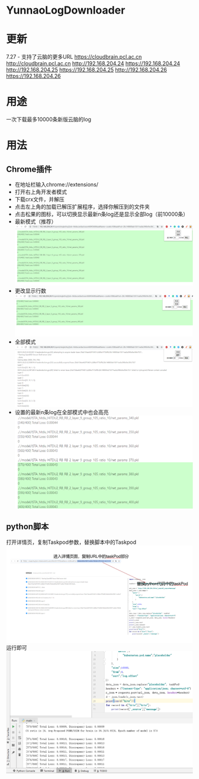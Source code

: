 # YunnaoLogDownloader
# 更新
7.27 - 支持了云脑的更多URL
https://cloudbrain.pcl.ac.cn
http://cloudbrain.pcl.ac.cn
http://192.168.204.24
https://192.168.204.24
http://192.168.204.25
https://192.168.204.25
http://192.168.204.26
https://192.168.204.26
# 用途
一次下载最多10000条新版云脑的log
# 用法
## Chrome插件
- 在地址栏输入chrome://extensions/
- 打开右上角开发者模式
- 下载crx文件，并解压
- 点击左上角的加载已解压扩展程序，选择你解压到的文件夹
- 点击松果的图标，可以切换显示最新n条log还是显示全部log（前10000条）
- 最新模式（推荐）
![](latest.png)
- 更改显示行数
![](change_lines.png)
- 全部模式
![](all.png)
- 设置的最新n条log在全部模式中也会高亮
![](highlight.png)
## python脚本
打开详情页，复制Taskpod参数，替换脚本中的Taskpod 
![](intro.png)
运行即可 
![](res.png)

